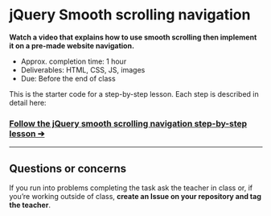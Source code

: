 # jQuery Smooth scrolling navigation

**Watch a video that explains how to use smooth scrolling then implement it on a pre-made website navigation.**

- Approx. completion time: 1 hour
- Deliverables: HTML, CSS, JS, images
- Due: Before the end of class

This is the starter code for a step-by-step lesson. Each step is described in detail here:

### [**Follow the jQuery smooth scrolling navigation step-by-step lesson ➔**](https://learn-the-web.algonquindesign.ca/courses/javascript/jquery-smooth-scrolling-navigation/)

---

## Questions or concerns

If you run into problems completing the task ask the teacher in class or, if you’re working outside of class, **create an Issue on your repository and tag the teacher**.
